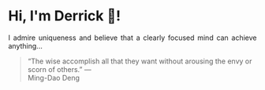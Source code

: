 # Hi, I'm Derrick 👋!
<p align="justify">I admire uniqueness and believe that a clearly focused mind can achieve anything...</p> 
<!-- #quote-start -->
<blockquote>&ldquo;The wise accomplish all that they want without arousing the envy or scorn of others.&rdquo; &mdash; <footer>Ming-Dao Deng</footer></blockquote>
<!-- #quote-end -->

